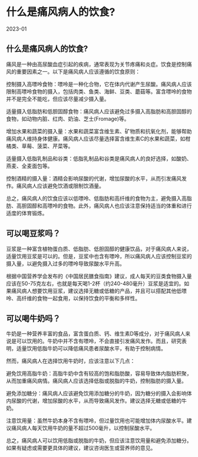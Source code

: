 什么是痛风病人的饮食?
===================

2023-01

## 什么是痛风病人的饮食?

痛风是一种由高尿酸血症引起的疾病，通常表现为关节疼痛和炎症。饮食是控制痛风的重要因素之一。以下是痛风病人应该遵循的饮食原则：

控制摄入高嘌呤食物：嘌呤是一种化合物，它在体内代谢产生尿酸。痛风病人应该限制高嘌呤食物的摄入，包括肉类、鱼类、海鲜、豆类、蘑菇等。富含嘌呤的食物并不是完全不能吃，但应该尽量减少摄入量。

适量摄入低脂肪和低胆固醇食物：痛风病人应该避免过多摄入高脂肪和高胆固醇的食物，如动物内脏、红肉、奶油、芝士(Fromage)等。

增加水果和蔬菜的摄入量：水果和蔬菜富含维生素、矿物质和抗氧化剂，能够帮助痛风病人维持身体健康。痛风病人应该尽量选择富含维生素C的水果和蔬菜，如柑橘类、草莓、菠菜、芹菜等。

适量摄入低脂乳制品和谷类：低脂乳制品和谷类是痛风病人的良好选择，如酸奶、燕麦、全麦面包等。

控制酒精的摄入量：酒精会影响尿酸的代谢，增加尿酸的水平，从而引发痛风发作。痛风病人应该避免饮酒或限制饮酒量。

总之，痛风病人的饮食应该以低嘌呤、低脂肪和高纤维的食物为主，避免摄入高脂肪、高胆固醇和高嘌呤的食物。此外，痛风病人也应该注意保持适当的体重和进行适度的体育锻炼。

## 可以喝豆浆吗？

豆浆是一种富含植物蛋白质、低脂肪、低胆固醇的健康饮品，对于痛风病人来说，适量饮用豆浆是可以的。但是，豆浆中也含有嘌呤，所以痛风病人应该控制豆浆的摄入量，以避免摄入过多的嘌呤导致尿酸水平升高。

根据中国营养学会发布的《中国居民膳食指南》建议，成人每天的豆类食物摄入量应该在50-75克左右，也就是每天喝1-2杯（约240-480毫升）豆浆是适宜的。如果痛风病人想要饮用豆浆，建议选择无糖或低糖的产品，并且可以搭配其他低嘌呤、高纤维的食物一起食用，以保持饮食的平衡和多样性。

## 可以喝牛奶吗？

牛奶是一种营养丰富的食品，富含蛋白质、钙、维生素D等成分，对于痛风病人来说是可以饮用的。牛奶中并不含有嘌呤，不会直接引发痛风发作。而且，研究表明，适量饮用低脂牛奶可以降低痛风患者尿酸水平，有助于控制病情。

然而，痛风病人在选择饮用牛奶时，应该注意以下几点：

避免饮用高脂牛奶：高脂牛奶中含有较高的饱和脂肪酸，容易导致体内脂肪积聚，从而加重痛风病情。痛风病人应该选择低脂或脱脂的牛奶，控制脂肪的摄入量。

避免添加糖分：痛风病人应该避免饮用添加糖分的牛奶，因为糖分的摄入会影响体内尿酸的代谢，增加尿酸的水平，从而导致痛风发作。建议选择无糖或低糖的牛奶。

注意饮用量：虽然牛奶本身不含有嘌呤，但过量饮用也可能增加体内尿酸水平。建议痛风病人每天饮用牛奶的量不超过500毫升，以控制尿酸水平。

总之，痛风病人可以饮用低脂或脱脂的牛奶，但应该注意饮用量和避免添加糖分。如果有疑虑或需要更具体的建议，建议咨询医生或营养师的意见。
